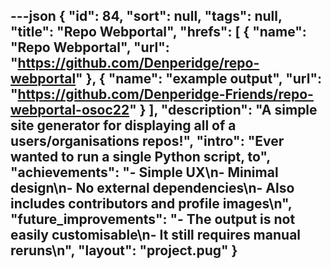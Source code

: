 ---json
{
  "id": 84,
  "sort": null,
  "tags": null,
  "title": "Repo Webportal",
  "hrefs": [
    {
      "name": "Repo Webportal",
      "url": "https://github.com/Denperidge/repo-webportal"
    },
    {
      "name": "example output",
      "url": "https://github.com/Denperidge-Friends/repo-webportal-osoc22"
    }
  ],
  "description": "A simple site generator for displaying all of a users/organisations repos!",
  "intro": "Ever wanted to run a single Python script, to",
  "achievements": "- Simple UX\n- Minimal design\n- No external dependencies\n- Also includes contributors and profile images\n",
  "future_improvements": "- The output is not easily customisable\n- It still requires manual reruns\n",
  "layout": "project.pug"
}
---